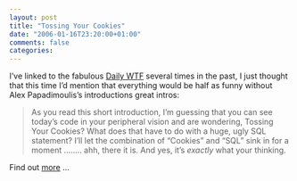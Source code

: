 ```yaml
---
layout: post
title: "Tossing Your Cookies"
date: "2006-01-16T23:20:00+01:00"
comments: false
categories: 
---
```


<p>I&#8217;ve linked to the fabulous <a href="http://thedailywtf.com/">Daily WTF</a> several times in the past, I just thought that this time I&#8217;d mention that everything would be half as funny without Alex Papadimoulis&#8217;s introductions great intros:</p>

<blockquote>
<p>As you read this short introduction, I&#8217;m guessing that you can see today&#8217;s code in your peripheral vision and are wondering, Tossing Your Cookies? What does that have to do with a huge, ugly SQL statement? I&#8217;ll let the combination of &#8220;Cookies&#8221; and &#8220;SQL&#8221; sink in for a moment &#8230;&#8230;.. ahh, there it is. And yes, it&#8217;s <em>exactly</em> what your thinking.</p>
</blockquote>

<p>Find out <a href="http://thedailywtf.com/forums/56803/ShowPost.aspx">more</a> &#8230;</p>


